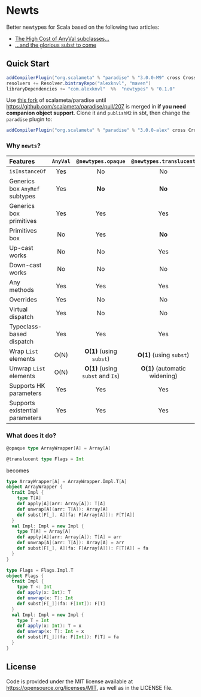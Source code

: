# Newts

Better newtypes for Scala based on the following two articles:
 * [The High Cost of AnyVal subclasses...](https://failex.blogspot.com/2017/04/the-high-cost-of-anyval-subclasses.html)
 * [...and the glorious subst to come](https://failex.blogspot.com/2017/04/and-glorious-subst-to-come.html)

## Quick Start
```scala
addCompilerPlugin("org.scalameta" % "paradise" % "3.0.0-M9" cross CrossVersion.full)
resolvers += Resolver.bintrayRepo("alexknvl", "maven")
libraryDependencies += "com.alexknvl"  %%  "newtypes" % "0.1.0"
```

Use [this fork](https://github.com/alexknvl/paradise/commit/29ac9f6a5aa7e7b0d7784cb028a7bb0456ae2d97) 
of scalameta/paradise until https://github.com/scalameta/paradise/pull/207 is merged in **if you need 
companion object support**. Clone it and `publishM2` in sbt, then change the `paradise` plugin to:
```scala
addCompilerPlugin("org.scalameta" % "paradise" % "3.0.0-alex" cross CrossVersion.full)
```

### Why `newts`?

| Features | `AnyVal` | `@newtypes.opaque` | `@newtypes.translucent` |
|:---------|:--------:|:---------:|:--------------:|
| `isInstanceOf` | Yes | No | No |
| Generics box `AnyRef` subtypes | Yes | **No** | **No** |
| Generics box primitives | Yes | Yes | Yes |
| Primitives box | No | Yes | **No** |
| Up-cast works | No | No | Yes |
| Down-cast works | No | No | No |
| Any methods | Yes | Yes | Yes |
| Overrides | Yes | No | No |
| Virtual dispatch | Yes | No | No |
| Typeclass-based dispatch | Yes | Yes | Yes |
| Wrap `List` elements | O(N) | **O(1)** (using `subst`) | **O(1)** (using `subst`) |
| Unwrap `List` elements | O(N) | **O(1)** (using `subst` and `Is`) | **O(1)** (automatic widening) |
| Supports HK parameters | Yes | Yes | Yes |
| Supports existential parameters | Yes | Yes | Yes |

### What does it do?

```scala
@opaque type ArrayWrapper[A] = Array[A]

@translucent type Flags = Int
```
becomes
```scala
type ArrayWrapper[A] = ArrayWrapper.Impl.T[A]
object ArrayWrapper {
  trait Impl {
    type T[A]
    def apply[A](arr: Array[A]): T[A]
    def unwrap[A](arr: T[A]): Array[A]
    def subst[F[_], A](fa: F[Array[A]]): F[T[A]]
  }
  val Impl: Impl = new Impl {
    type T[A] = Array[A]
    def apply[A](arr: Array[A]): T[A] = arr
    def unwrap[A](arr: T[A]): Array[A] = arr
    def subst[F[_], A](fa: F[Array[A]]): F[T[A]] = fa
  }
}

type Flags = Flags.Impl.T
object Flags {
  trait Impl {
    type T <: Int
    def apply(x: Int): T
    def unwrap(x: T): Int
    def subst[F[_]](fa: F[Int]): F[T]
  }
  val Impl: Impl = new Impl {
    type T = Int
    def apply(x: Int): T = x
    def unwrap(x: T): Int = x
    def subst[F[_]](fa: F[Int]): F[T] = fa
  }
}
```

## License
Code is provided under the MIT license available at https://opensource.org/licenses/MIT,
as well as in the LICENSE file.
